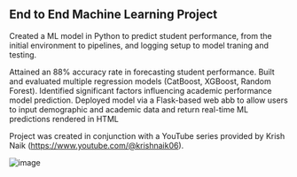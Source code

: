 ## End to End Machine Learning Project

Created a ML model in Python to predict student performance, from the initial environment to pipelines, and logging setup to model traning and testing.

Attained an 88% accuracy rate in forecasting student performance. Built and evaluated multiple regression models (CatBoost, XGBoost, Random Forest). Identified significant factors influencing academic performance model prediction. Deployed model via a Flask-based web abb to allow users to input demographic and academic data and return real-time ML predictions rendered in HTML

Project was created in conjunction with a YouTube series provided by Krish Naik (https://www.youtube.com/@krishnaik06).

![image](https://github.com/user-attachments/assets/5a5e50ac-18bb-459a-80c8-7f83e24de3a6)
